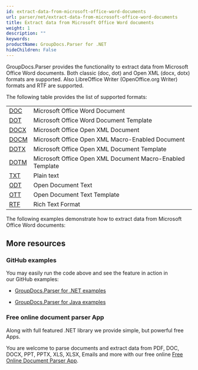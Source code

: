 ```yaml
---
id: extract-data-from-microsoft-office-word-documents
url: parser/net/extract-data-from-microsoft-office-word-documents
title: Extract data from Microsoft Office Word documents
weight: 1
description: ""
keywords: 
productName: GroupDocs.Parser for .NET
hideChildren: False
---
```

GroupDocs.Parser provides the functionality to extract data from Microsoft Office Word documents. Both classic (doc, dot) and Open XML (docx, dotx) formats are supported. Also LibreOffice Writer (OpenOffice.org Writer) formats and RTF are supported.

The following table provides the list of supported formats:

<table class="confluenceTable"><tbody><tr><td class="confluenceTd"><a href="https://wiki.fileformat.com/word-processing/doc/" rel="nofollow" class="external-link">DOC</a></td><td class="confluenceTd">Microsoft Office Word Document</td></tr><tr><td class="confluenceTd"><a href="https://wiki.fileformat.com/word-processing/dot/" rel="nofollow" class="external-link">DOT</a></td><td class="confluenceTd">Microsoft Office Word Document Template</td></tr><tr><td class="confluenceTd"><a href="https://wiki.fileformat.com/word-processing/docx/" rel="nofollow" class="external-link">DOCX</a></td><td class="confluenceTd">Microsoft Office Open XML Document</td></tr><tr><td class="confluenceTd"><a href="https://wiki.fileformat.com/word-processing/docm/" rel="nofollow" class="external-link">DOCM</a></td><td class="confluenceTd">Microsoft Office Open XML Macro-Enabled Document</td></tr><tr><td class="confluenceTd"><a href="https://wiki.fileformat.com/word-processing/dotx/" rel="nofollow" class="external-link">DOTX</a></td><td class="confluenceTd">Microsoft Office Open XML Document Template</td></tr><tr><td class="confluenceTd"><a href="https://wiki.fileformat.com/word-processing/dotm/" rel="nofollow" class="external-link">DOTM</a></td><td class="confluenceTd">Microsoft Office Open XML Document Macro-Enabled Template</td></tr><tr><td class="confluenceTd"><a href="https://wiki.fileformat.com/word-processing/txt/" rel="nofollow" class="external-link">TXT</a></td><td class="confluenceTd">Plain text</td></tr><tr><td class="confluenceTd"><a href="https://wiki.fileformat.com/word-processing/odt/" rel="nofollow" class="external-link">ODT</a></td><td class="confluenceTd">Open Document Text</td></tr><tr><td class="confluenceTd"><a href="https://wiki.fileformat.com/word-processing/ott/" rel="nofollow" class="external-link">OTT</a></td><td class="confluenceTd">Open Document Text Template</td></tr><tr><td class="confluenceTd"><a href="https://wiki.fileformat.com/word-processing/rtf/" rel="nofollow" class="external-link">RTF</a></td><td class="confluenceTd">Rich Text Format</td></tr></tbody></table>

The following examples demonstrate how to extract data from Microsoft Office Word documents:

## More resources

### GitHub examples

You may easily run the code above and see the feature in action in our GitHub examples:

*   [GroupDocs.Parser for .NET examples](https://github.com/groupdocs-parser/GroupDocs.Parser-for-.NET)
    
*   [GroupDocs.Parser for Java examples](https://github.com/groupdocs-parser/GroupDocs.Parser-for-Java)
    

### Free online document parser App

Along with full featured .NET library we provide simple, but powerful free Apps.

You are welcome to parse documents and extract data from PDF, DOC, DOCX, PPT, PPTX, XLS, XLSX, Emails and more with our free online [Free Online Document Parser App](https://products.groupdocs.app/parser).
